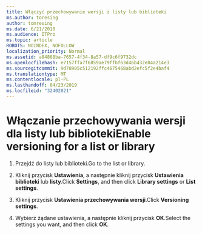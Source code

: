 ```yaml
---
title: Włączyć przechowywanie wersji z listy lub biblioteki
ms.author: toresing
author: tomresing
ms.date: 6/21/2018
ms.audience: ITPro
ms.topic: article
ROBOTS: NOINDEX, NOFOLLOW
localization_priority: Normal
ms.assetid: a84868ba-7657-4f34-8a57-df9c6f9732dc
ms.openlocfilehash: e7157ffa7f6859ae79ffbf63d46b432e84a214e3
ms.sourcegitcommit: 9d78905c512192ffc4675468abd2efc5f2e4baf4
ms.translationtype: MT
ms.contentlocale: pl-PL
ms.lasthandoff: 04/23/2019
ms.locfileid: "32402821"
---
```

# <a name="enable-versioning-for-a-list-or-library"></a><span data-ttu-id="99ecd-102">Włączanie przechowywania wersji dla listy lub biblioteki</span><span class="sxs-lookup"><span data-stu-id="99ecd-102">Enable versioning for a list or library</span></span>

1. <span data-ttu-id="99ecd-103">Przejdź do listy lub biblioteki.</span><span class="sxs-lookup"><span data-stu-id="99ecd-103">Go to the list or library.</span></span>
    
2. <span data-ttu-id="99ecd-104">Kliknij przycisk **Ustawienia**, a następnie kliknij przycisk **Ustawienia biblioteki** lub **listy**.</span><span class="sxs-lookup"><span data-stu-id="99ecd-104">Click **Settings**, and then click **Library settings** or **List settings**.</span></span>
    
3. <span data-ttu-id="99ecd-105">Kliknij przycisk **Ustawienia przechowywania wersji**.</span><span class="sxs-lookup"><span data-stu-id="99ecd-105">Click **Versioning settings**.</span></span>
    
4. <span data-ttu-id="99ecd-106">Wybierz żądane ustawienia, a następnie kliknij przycisk **OK**.</span><span class="sxs-lookup"><span data-stu-id="99ecd-106">Select the settings you want, and then click **OK**.</span></span>
    

